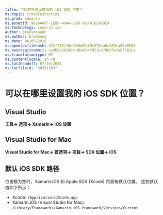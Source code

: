 ```yaml
---
title: 可以在哪里设置我的 iOS SDK 位置？
ms.topic: troubleshooting
ms.prod: xamarin
ms.assetid: 9D2AA00F-1EBD-40AA-87BF-0D7418E4B9EA
ms.technology: xamarin-ios
author: bradumbaugh
ms.author: brumbaug
ms.date: 06/05/2018
ms.openlocfilehash: d25f782c76e484b63bf9c670ea6a989fa84b0583
ms.sourcegitcommit: aa9b9b203ab4cd6a6b4fd51e27d865e2abf582c1
ms.translationtype: MT
ms.contentlocale: zh-CN
ms.lasthandoff: 07/30/2018
ms.locfileid: "39351383"
---
```

# <a name="where-can-i-set-my-ios-sdk-locations"></a>可以在哪里设置我的 iOS SDK 位置？

## <a name="visual-studio"></a>Visual Studio

**工具-> 选项-> Xamarin-> iOS 设置**

## <a name="visual-studio-for-mac"></a>Visual Studio for Mac

**Visual Studio for Mac-> 首选项-> 项目-> SDK 位置-> iOS**

## <a name="default-ios-sdk-paths"></a>默认 iOS SDK 路径

位置框为空时，Xamarin.iOS 和 Apple SDK (Xcode) 将具有默认位置。 这些默认值如下所示：

- Xcode: `/Applications/Xcode.app`
- Xamarin.iOS (Visual Studio for Mac): `/Library/Frameworks/Xamarin.iOS.framework/Versions/Current`

